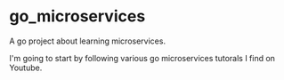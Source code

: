 # go_microservices
A go project about learning microservices. 

I'm going to start by following various go microservices tutorals I find on Youtube. 
